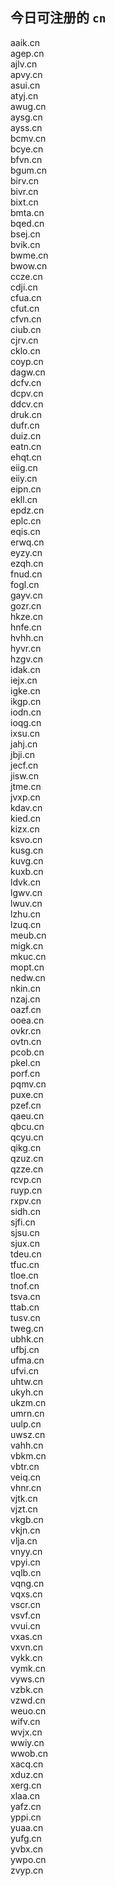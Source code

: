 
## 今日可注册的 `cn`
>
aaik.cn   
agep.cn   
ajlv.cn   
apvy.cn   
asui.cn   
atyj.cn   
awug.cn   
aysg.cn   
ayss.cn   
bcmv.cn   
bcye.cn   
bfvn.cn   
bgum.cn   
birv.cn   
bivr.cn   
bixt.cn   
bmta.cn   
bqed.cn   
bsej.cn   
bvik.cn   
bwme.cn   
bwow.cn   
ccze.cn   
cdji.cn   
cfua.cn   
cfut.cn   
cfvn.cn   
ciub.cn   
cjrv.cn   
cklo.cn   
coyp.cn   
dagw.cn   
dcfv.cn   
dcpv.cn   
ddcv.cn   
druk.cn   
dufr.cn   
duiz.cn   
eatn.cn   
ehqt.cn   
eiig.cn   
eiiy.cn   
eipn.cn   
ekll.cn   
epdz.cn   
eplc.cn   
eqis.cn   
erwq.cn   
eyzy.cn   
ezqh.cn   
fnud.cn   
fogl.cn   
gayv.cn   
gozr.cn   
hkze.cn   
hnfe.cn   
hvhh.cn   
hyvr.cn   
hzgv.cn   
idak.cn   
iejx.cn   
igke.cn   
ikgp.cn   
iodn.cn   
ioqg.cn   
ixsu.cn   
jahj.cn   
jbji.cn   
jecf.cn   
jisw.cn   
jtme.cn   
jvxp.cn   
kdav.cn   
kied.cn   
kizx.cn   
ksvo.cn   
kusg.cn   
kuvg.cn   
kuxb.cn   
ldvk.cn   
lgwv.cn   
lwuv.cn   
lzhu.cn   
lzuq.cn   
meub.cn   
migk.cn   
mkuc.cn   
mopt.cn   
nedw.cn   
nkin.cn   
nzaj.cn   
oazf.cn   
ooea.cn   
ovkr.cn   
ovtn.cn   
pcob.cn   
pkel.cn   
porf.cn   
pqmv.cn   
puxe.cn   
pzef.cn   
qaeu.cn   
qbcu.cn   
qcyu.cn   
qikg.cn   
qzuz.cn   
qzze.cn   
rcvp.cn   
ruyp.cn   
rxpv.cn   
sidh.cn   
sjfi.cn   
sjsu.cn   
sjux.cn   
tdeu.cn   
tfuc.cn   
tloe.cn   
tnof.cn   
tsva.cn   
ttab.cn   
tusv.cn   
tweg.cn   
ubhk.cn   
ufbj.cn   
ufma.cn   
ufvi.cn   
uhtw.cn   
ukyh.cn   
ukzm.cn   
umrn.cn   
uulp.cn   
uwsz.cn   
vahh.cn   
vbkm.cn   
vbtr.cn   
veiq.cn   
vhnr.cn   
vjtk.cn   
vjzt.cn   
vkgb.cn   
vkjn.cn   
vlja.cn   
vnyy.cn   
vpyi.cn   
vqlb.cn   
vqng.cn   
vqxs.cn   
vscr.cn   
vsvf.cn   
vvui.cn   
vxas.cn   
vxvn.cn   
vykk.cn   
vymk.cn   
vyws.cn   
vzbk.cn   
vzwd.cn   
weuo.cn   
wifv.cn   
wvjx.cn   
wwiy.cn   
wwob.cn   
xacq.cn   
xduz.cn   
xerg.cn   
xlaa.cn   
yafz.cn   
yppi.cn   
yuaa.cn   
yufg.cn   
yvbx.cn   
ywpo.cn   
zvyp.cn   

